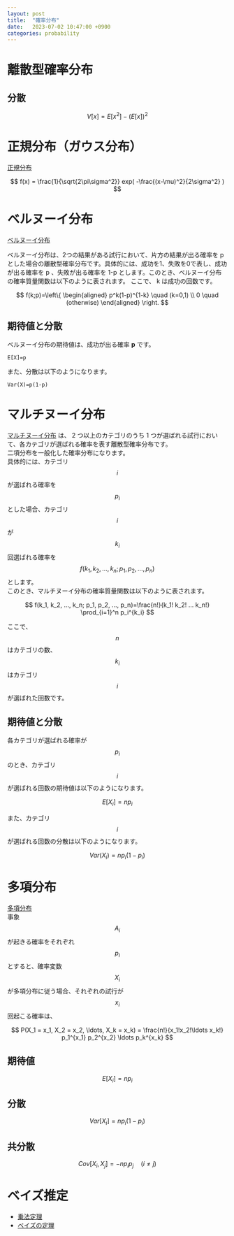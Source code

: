 ```yaml
---
layout: post
title:  "確率分布"
date:   2023-07-02 10:47:00 +0900
categories: probability
---
```


# 離散型確率分布

## 分散

$$
V[x] = E[x^2] - (E[x])^2 
$$

# 正規分布（ガウス分布）

[正規分布](https://bellcurve.jp/statistics/course/7797.html)  

$$
f(x) = \frac{1}{\sqrt{2\pi\sigma^2}} exp( -\frac{(x-\mu)^2}{2\sigma^2} )
$$

# ベルヌーイ分布

[ベルヌーイ分布](https://ja.wikipedia.org/wiki/ベルヌーイ分布)

ベルヌーイ分布は、2つの結果がある試行において、片方の結果が出る確率を p とした場合の離散型確率分布です。具体的には、成功を1、失敗を0で表し、成功が出る確率を p 、失敗が出る確率を 1-p とします。このとき、ベルヌーイ分布の確率質量関数は以下のように表されます。
ここで、 k は成功の回数です。

$$
f(k;p)=\left\{
\begin{aligned}
p^k(1-p)^{1-k} \quad (k=0,1) \\
0 \quad (otherwise)
\end{aligned}
\right.
$$

## 期待値と分散

ベルヌーイ分布の期待値は、成功が出る確率 **p** です。

```
E[X]=p
```

また、分散は以下のようになります。

```
Var(X)=p(1-p)
```

# マルチヌーイ分布

[マルチヌーイ分布](https://ja.wikipedia.org/wiki/%E5%A4%9A%E9%A0%85%E5%88%86%E5%B8%83) は、 2 つ以上のカテゴリのうち 1 つが選ばれる試行において、各カテゴリが選ばれる確率を表す離散型確率分布です。  
二項分布を一般化した確率分布になります。  
具体的には、カテゴリ $$i$$ が選ばれる確率を $$p_i$$ とした場合、カテゴリ $$i$$ が $$k_i$$ 回選ばれる確率を $$f(k_1, k_2, ..., k_n; p_1, p_2, ..., p_n)$$ とします。  
このとき、マルチヌーイ分布の確率質量関数は以下のように表されます。

$$
f(k_1, k_2, ..., k_n; p_1, p_2, ..., p_n)=\frac{n!}{k_1! k_2! ... k_n!} \prod_{i=1}^n p_i^{k_i}
$$

ここで、 $$n$$ はカテゴリの数、 $$k_i$$ はカテゴリ $$i$$ が選ばれた回数です。

## 期待値と分散

各カテゴリが選ばれる確率が $$p_i$$ のとき、カテゴリ $$i$$ が選ばれる回数の期待値は以下のようになります。

$$
E[X_i] = np_i
$$

また、カテゴリ $$i$$ が選ばれる回数の分散は以下のようになります。

$$
Var(X_i) = np_i(1-p_i)
$$

# 多項分布

[多項分布](https://bellcurve.jp/statistics/course/26597.html)  
事象 $$A_i$$ が起きる確率をそれぞれ $$p_i$$ とすると、確率変数 $$X_i$$ が多項分布に従う場合、それぞれの試行が $$x_i$$ 回起こる確率は、

$$
P(X_1 = x_1, X_2 = x_2, \ldots, X_k = x_k) = \frac{n!}{x_1!x_2!\ldots x_k!} p_1^{x_1} p_2^{x_2} \ldots p_k^{x_k}
$$

## 期待値

$$
E[X_i] = np_i
$$

## 分散

$$
Var[X_i] = np_i(1-p_i)
$$

## 共分散

$$
Cov[X_i, X_j] = -np_ip_j \quad (i \neq j)
$$

# ベイズ推定

- [乗法定理](https://bellcurve.jp/statistics/course/6442.html)
- [ベイズの定理](https://bellcurve.jp/statistics/course/6444.html)
